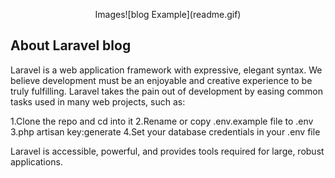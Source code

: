 <p align="center">Images![blog Example](readme.gif)</p>



## About Laravel blog

Laravel is a web application framework with expressive, elegant syntax. We believe development must be an enjoyable and creative experience to be truly fulfilling. Laravel takes the pain out of development by easing common tasks used in many web projects, such as:

1.Clone the repo and cd into it
2.Rename or copy .env.example file to .env
3.php artisan key:generate
4.Set your database credentials in your .env file

Laravel is accessible, powerful, and provides tools required for large, robust applications.


